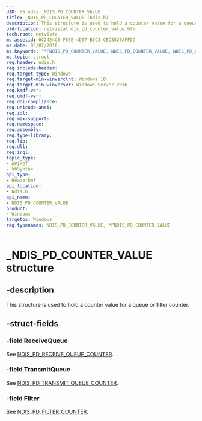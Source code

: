 ```yaml
---
UID: NS:ndis._NDIS_PD_COUNTER_VALUE
title: _NDIS_PD_COUNTER_VALUE (ndis.h)
description: This structure is used to hold a counter value for a queue or filter counter.
old-location: netvista\ndis_pd_counter_value.htm
tech.root: netvista
ms.assetid: 0C2424C5-F6EE-4D07-B5C3-CEC3520AFFDC
ms.date: 05/02/2018
ms.keywords: "*PNDIS_PD_COUNTER_VALUE, NDIS_PD_COUNTER_VALUE, NDIS_PD_COUNTER_VALUE union [Network Drivers Starting with Windows Vista], PNDIS_PD_COUNTER_VALUE, PNDIS_PD_COUNTER_VALUE union pointer [Network Drivers Starting with Windows Vista], _NDIS_PD_COUNTER_VALUE, ndis/NDIS_PD_COUNTER_VALUE, ndis/PNDIS_PD_COUNTER_VALUE, netvista.ndis_pd_counter_value"
ms.topic: struct
req.header: ndis.h
req.include-header: 
req.target-type: Windows
req.target-min-winverclnt: Windows 10
req.target-min-winversvr: Windows Server 2016
req.kmdf-ver: 
req.umdf-ver: 
req.ddi-compliance: 
req.unicode-ansi: 
req.idl: 
req.max-support: 
req.namespace: 
req.assembly: 
req.type-library: 
req.lib: 
req.dll: 
req.irql: 
topic_type:
- APIRef
- kbSyntax
api_type:
- HeaderDef
api_location:
- Ndis.h
api_name:
- NDIS_PD_COUNTER_VALUE
product:
- Windows
targetos: Windows
req.typenames: NDIS_PD_COUNTER_VALUE, *PNDIS_PD_COUNTER_VALUE
---
```


# _NDIS_PD_COUNTER_VALUE structure


## -description


This structure is used to hold a counter value for a queue or filter counter.


## -struct-fields




### -field ReceiveQueue

See <a href="https://msdn.microsoft.com/library/windows/hardware/dn931848">NDIS_PD_RECEIVE_QUEUE_COUNTER</a>.


### -field TransmitQueue

See <a href="https://msdn.microsoft.com/library/windows/hardware/dn931849">NDIS_PD_TRANSMIT_QUEUE_COUNTER</a>.


### -field Filter

See <a href="https://msdn.microsoft.com/library/windows/hardware/dn931839">NDIS_PD_FILTER_COUNTER</a>.

